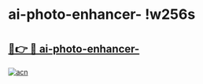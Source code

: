 # ai-photo-enhancer- !w256s

# <h2><a href="https://ybh626.esa.edu.pl?title=ai-photo-enhancer-&ref=w256s">🔗👉 🔴 ai-photo-enhancer-</a></h2>

[![acn](https://github.com/user-attachments/assets/0f9c940e-d8b0-45ae-aac7-cd30a18b3e1c)](https://ybh626.esa.edu.pl?title=ai-photo-enhancer-&ref=w256s)

